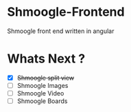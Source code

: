 # Shmoogle-Frontend
  Shmoogle front end written in angular
  
# Whats Next ?
- [x] ~~Shmoogle split view~~
- [ ] Shmoogle Images
- [ ] Shmoogle Video
- [ ] Shmoogle Boards
